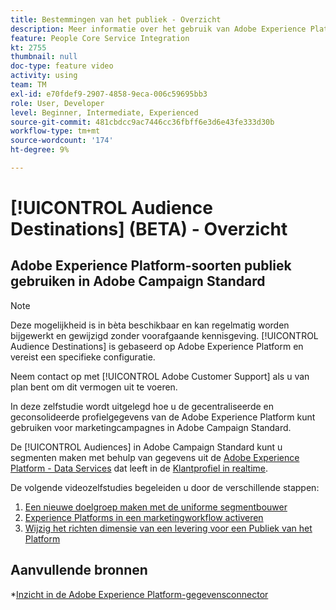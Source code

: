 ```yaml
---
title: Bestemmingen van het publiek - Overzicht
description: Meer informatie over het gebruik van Adobe Experience Platform-soorten publiek in Adobe Campaign Standard
feature: People Core Service Integration
kt: 2755
thumbnail: null
doc-type: feature video
activity: using
team: TM
exl-id: e70fdef9-2907-4858-9eca-006c59695bb3
role: User, Developer
level: Beginner, Intermediate, Experienced
source-git-commit: 481cbdcc9ac7446cc36fbff6e3d6e43fe333d30b
workflow-type: tm+mt
source-wordcount: '174'
ht-degree: 9%

---
```


# [!UICONTROL Audience Destinations] (BETA) - Overzicht

## Adobe Experience Platform-soorten publiek gebruiken in Adobe Campaign Standard

>[!NOTE]
>
>Deze mogelijkheid is in bèta beschikbaar en kan regelmatig worden bijgewerkt en gewijzigd zonder voorafgaande kennisgeving. [!UICONTROL Audience Destinations] is gebaseerd op Adobe Experience Platform en vereist een specifieke configuratie.
>
>Neem contact op met [!UICONTROL Adobe Customer Support] als u van plan bent om dit vermogen uit te voeren.

In deze zelfstudie wordt uitgelegd hoe u de gecentraliseerde en geconsolideerde profielgegevens van de Adobe Experience Platform kunt gebruiken voor marketingcampagnes in Adobe Campaign Standard.

De [!UICONTROL Audiences] in Adobe Campaign Standard kunt u segmenten maken met behulp van gegevens uit de [Adobe Experience Platform - Data Services](https://www.adobe.io/apis/experienceplatform/home/services.html) dat leeft in de [Klantprofiel in realtime](https://experienceleague.adobe.com/docs/platform-learn/tutorials/profiles/understanding-the-real-time-customer-profile.html?lang=en).

De volgende videozelfstudies begeleiden u door de verschillende stappen:

1. [Een nieuwe doelgroep maken met de uniforme segmentbouwer](/help/profiles-and-audiences/audience-destinations/creating-audiences-using-segment-builder.md)
2. [Experience Platforms in een marketingworkflow activeren](/help/profiles-and-audiences/audience-destinations/activating-aep-audiences.md)
3. [Wijzig het richten dimensie van een levering voor een Publiek van het Platform](/help/profiles-and-audiences/audience-destinations/changing-targeting-dimension.md)

## Aanvullende bronnen

*[Inzicht in de Adobe Experience Platform-gegevensconnector](/help/administrating/adobe-experience-platform-data-connector/understanding-the-adobe-experience-platform-data-connector.md)
